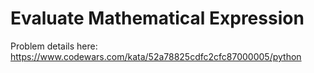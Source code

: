 # Evaluate Mathematical Expression

Problem details here: https://www.codewars.com/kata/52a78825cdfc2cfc87000005/python
